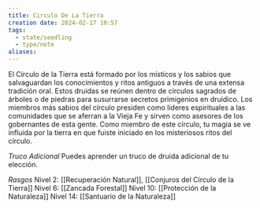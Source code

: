 ```yaml
---
title: Circulo De La Tierra
creation date: 2024-02-17 10:57
tags:
  - state/seedling
  - type/note
aliases:
---
```


El Círculo de la Tierra está formado por los místicos y los sabios que salvaguardan los conocimientos y ritos antiguos a través de una extensa tradición oral. Estos druidas se reúnen dentro de círculos sagrados de árboles o de piedras para susurrarse secretos primigenios en druídico. Los miembros más sabios del círculo presiden como líderes espirituales a las comunidades que se aferran a la Vieja Fe y sirven como asesores de los gobernantes de esta gente. Como miembro de este círculo, tu magia se ve influida por la tierra en que fuiste iniciado en los misteriosos ritos del círculo.

*Truco Adicional*
Puedes aprender un truco de druida adicional de tu elección.



*Rasgos*
Nivel 2: [[Recuperación Natural]], [[Conjuros del Círculo de la Tierra]]
Nivel 6: [[Zancada Forestal]]
Nivel 10: [[Protección de la Naturaleza]]
Nivel 14: [[Santuario de la Naturaleza]]